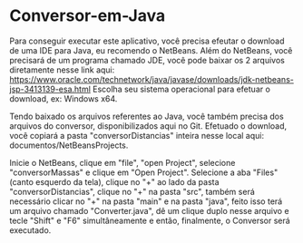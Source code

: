 # Conversor-em-Java


Para conseguir executar este aplicativo, você precisa efeutar o download de uma IDE para Java, eu recomendo o NetBeans. Além do NetBeans, você precisará de um programa chamado JDE, você pode baixar os 2 arquivos diretamente nesse link aqui: https://www.oracle.com/technetwork/java/javase/downloads/jdk-netbeans-jsp-3413139-esa.html Escolha seu sistema operacional para efetuar o download, ex: Windows x64.

Tendo baixado os arquivos referentes ao Java, você também precisa dos arquivos do conversor, disponibilizados aqui no Git. Efetuado o download, você copiará a pasta "conversorDistancias" inteira nesse local aqui: documentos/NetBeansProjects.


Inicie o NetBeans, clique em "file", "open Project", selecione "conversorMassas" e clique em "Open Project". 
Selecione a aba "Files" (canto esquerdo da tela), clique no "+" ao lado da pasta "conversorDistancias", clique no "+" na pasta "src", também será necessário clicar no "+" na pasta "main" e na pasta "java", feito isso terá um arquivo chamado "Converter.java", dê um clique duplo nesse arquivo e tecle "Shift" e "F6" simultâneamente e então, finalmente, o Conversor será executado.
